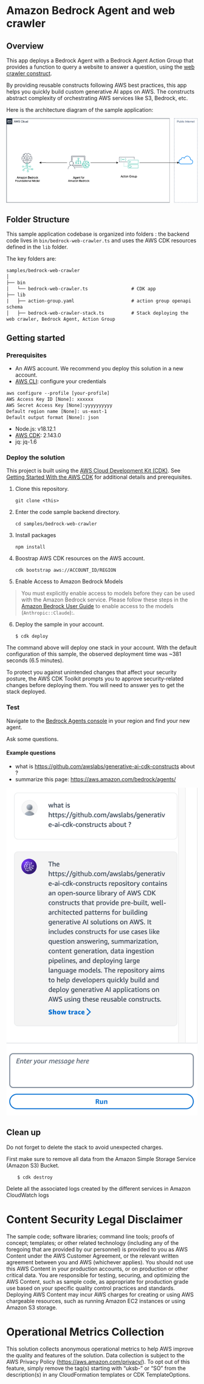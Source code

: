 # Amazon Bedrock Agent and web crawler

## Overview

This app deploys a Bedrock Agent with a Bedrock Agent Action Group that provides a function to query a website to answer a question, using the [web crawler construct](https://github.com/awslabs/generative-ai-cdk-constructs/tree/main/src/patterns/gen-ai/aws-web-crawler).

By providing reusable constructs following AWS best practices, this app helps you quickly build custom generative AI apps on AWS. The constructs abstract complexity of orchestrating AWS services like S3, Bedrock, etc.

Here is the architecture diagram of the sample application:

![Architecture Diagram](docs/architecture.png)

## Folder Structure

This sample application codebase is organized into folders : the backend code lives in ```bin/bedrock-web-crawler.ts``` and uses the AWS CDK resources defined in the ```lib``` folder.

The key folders are:

```
samples/bedrock-web-crawler
│
├── bin
│   └── bedrock-web-crawler.ts                # CDK app
├── lib
|   ├── action-group.yaml                     # action group openapi schema
│   ├── bedrock-web-crawler-stack.ts          # Stack deploying the web crawler, Bedrock Agent, Action Group
```

## Getting started

### Prerequisites

- An AWS account. We recommend you deploy this solution in a new account.
- [AWS CLI](https://aws.amazon.com/cli/): configure your credentials

```
aws configure --profile [your-profile] 
AWS Access Key ID [None]: xxxxxx
AWS Secret Access Key [None]:yyyyyyyyyy
Default region name [None]: us-east-1 
Default output format [None]: json
```

- Node.js: v18.12.1
- [AWS CDK](https://github.com/aws/aws-cdk/releases/tag/v2.143.0): 2.143.0
- jq: jq-1.6

### Deploy the solution

This project is built using the [AWS Cloud Development Kit (CDK)](https://aws.amazon.com/cdk/). See [Getting Started With the AWS CDK](https://docs.aws.amazon.com/cdk/v2/guide/getting_started.html) for additional details and prerequisites.

1. Clone this repository.
    ```shell
    git clone <this>
    ```

2. Enter the code sample backend directory.
    ```shell
    cd samples/bedrock-web-crawler
    ```

3. Install packages
   ```shell
   npm install
   ```

4. Boostrap AWS CDK resources on the AWS account.
    ```shell
    cdk bootstrap aws://ACCOUNT_ID/REGION
    ```

5. Enable Access to Amazon Bedrock Models
> You must explicitly enable access to models before they can be used with the Amazon Bedrock service. Please follow these steps in the [Amazon Bedrock User Guide](https://docs.aws.amazon.com/bedrock/latest/userguide/model-access.html) to enable access to the models (```Anthropic::Claude```):.

6. Deploy the sample in your account. 
    ```shell
    $ cdk deploy
    ```
The command above will deploy one stack in your account. With the default configuration of this sample, the observed deployment time was ~381 seconds (6.5 minutes).

To protect you against unintended changes that affect your security posture, the AWS CDK Toolkit prompts you to approve security-related changes before deploying them. You will need to answer yes to get the stack deployed.

### Test

Navigate to the [Bedrock Agents console](https://us-east-1.console.aws.amazon.com/bedrock/home?region=us-east-1#/agents) in your region and find your new agent.

Ask some questions.

#### Example questions

- what is https://github.com/awslabs/generative-ai-cdk-constructs about ?
- summarize this page: https://aws.amazon.com/bedrock/agents/

![Example question](docs/agent_question_example.png)

## Clean up

Do not forget to delete the stack to avoid unexpected charges.

First make sure to remove all data from the Amazon Simple Storage Service (Amazon S3) Bucket.

```shell
    $ cdk destroy
```

Delete all the associated logs created by the different services in Amazon CloudWatch logs

# Content Security Legal Disclaimer
The sample code; software libraries; command line tools; proofs of concept; templates; or other related technology (including any of the foregoing that are provided by our personnel) is provided to you as AWS Content under the AWS Customer Agreement, or the relevant written agreement between you and AWS (whichever applies). You should not use this AWS Content in your production accounts, or on production or other critical data. You are responsible for testing, securing, and optimizing the AWS Content, such as sample code, as appropriate for production grade use based on your specific quality control practices and standards. Deploying AWS Content may incur AWS charges for creating or using AWS chargeable resources, such as running Amazon EC2 instances or using Amazon S3 storage.

# Operational Metrics Collection
This solution collects anonymous operational metrics to help AWS improve the quality and features of the solution. Data collection is subject to the AWS Privacy Policy (https://aws.amazon.com/privacy/). To opt out of this feature, simply remove the tag(s) starting with “uksb-” or “SO” from the description(s) in any CloudFormation templates or CDK TemplateOptions.

